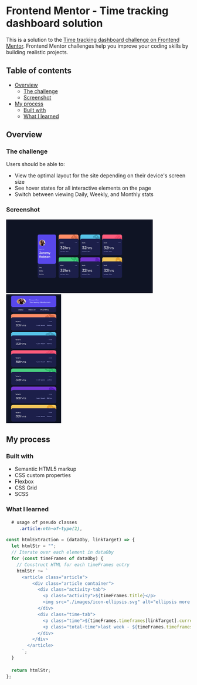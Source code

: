 # Frontend Mentor - Time tracking dashboard solution

This is a solution to the [Time tracking dashboard challenge on Frontend Mentor](https://www.frontendmentor.io/challenges/time-tracking-dashboard-UIQ7167Jw). Frontend Mentor challenges help you improve your coding skills by building realistic projects.

## Table of contents

- [Overview](#overview)
  - [The challenge](#the-challenge)
  - [Screenshot](#screenshot)
- [My process](#my-process)
  - [Built with](#built-with)
  - [What I learned](#what-i-learned)

## Overview

### The challenge

Users should be able to:

- View the optimal layout for the site depending on their device's screen size
- See hover states for all interactive elements on the page
- Switch between viewing Daily, Weekly, and Monthly stats

### Screenshot

<img src="./time-tracking-desktop.png" alt="desktop view" width="400" height="200" />
<img src="./time-tracking-mobile.png" alt="mobile view" width="150" height="350" />

## My process

### Built with

- Semantic HTML5 markup
- CSS custom properties
- Flexbox
- CSS Grid
- SCSS

### What I learned

```css
  # usage of pseudo classes
     .article:nth-of-type(2),

```

```js
const htmlExtraction = (dataOby, linkTarget) => {
  let htmlStr = "";
  // Iterate over each element in dataOby
  for (const timeFrames of dataOby) {
    // Construct HTML for each timeFrames entry
    htmlStr += `
      <article class="article">
          <div class="article container">
            <div class="activity-tab">
              <p class="activity">${timeFrames.title}</p>
              <img src="./images/icon-ellipsis.svg" alt="ellipsis more icon" />
            </div>
            <div class="time-tab">
              <p class="time">${timeFrames.timeframes[linkTarget].current}hrs</p>
              <p class="total-time">last week - ${timeFrames.timeframes[linkTarget].previous}hrs</p>
            </div>
          </div>
        </article>
      `;
  }

  return htmlStr;
};
```
